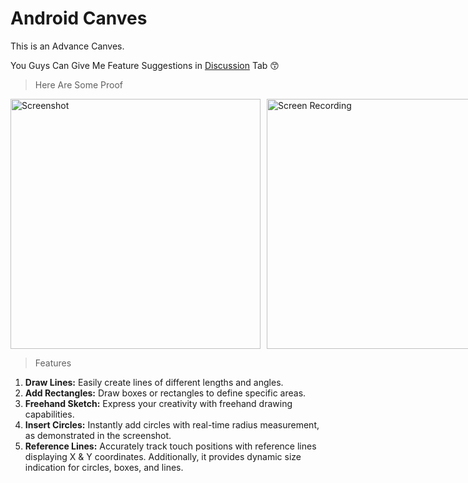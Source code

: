 # Android Canves

This is an Advance Canves.

You Guys Can Give Me Feature Suggestions in [Discussion](https://github.com/Siddhesh2377/Canves/discussions) Tab 😙

>Here Are Some Proof

<div style="display:flex;">
  <img src="https://github.com/Siddhesh2377/Canves/assets/67579112/51d3452d-6603-4d8b-bbe8-cc39520e90d4" alt="Screenshot" width="400" style="margin-right: 10px;">
  <img src="https://github.com/Siddhesh2377/Canves/assets/67579112/28fb2e92-bb0e-45d5-a376-dcf9e39ab5f1" alt="Screen Recording" width="400">
</div>

>Features
1. **Draw Lines:** Easily create lines of different lengths and angles.
2. **Add Rectangles:** Draw boxes or rectangles to define specific areas.
3. **Freehand Sketch:** Express your creativity with freehand drawing capabilities.
4. **Insert Circles:** Instantly add circles with real-time radius measurement, as demonstrated in the screenshot.
5. **Reference Lines:** Accurately track touch positions with reference lines displaying X & Y coordinates. Additionally, it provides dynamic size indication for circles, boxes, and lines.
